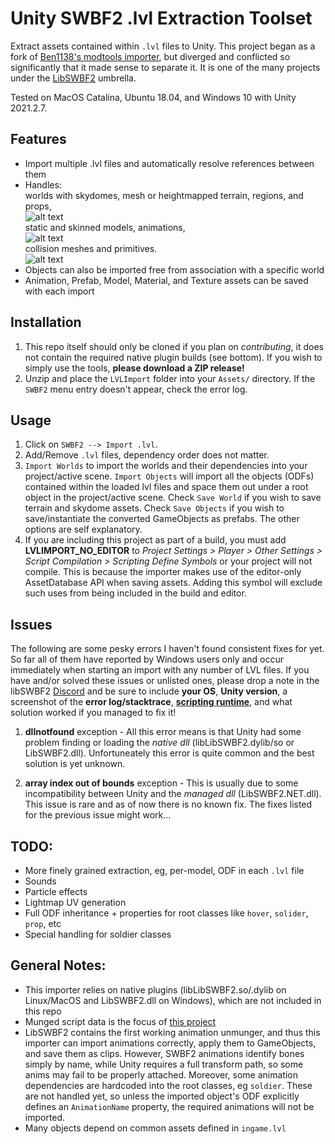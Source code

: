 # Unity SWBF2 .lvl Extraction Toolset

Extract assets contained within ```.lvl``` files to Unity.  This project began as a fork of [Ben1138's modtools importer](https://github.com/Ben1138/Unity-SWBF2-Import), but diverged and conflicted so significantly that it made sense to separate it.  It is one of the many projects under the [LibSWBF2](https://github.com/Ben1138/LibSWBF2) umbrella.

Tested on MacOS Catalina, Ubuntu 18.04, and Windows 10 with Unity 2021.2.7.

## Features
- Import multiple .lvl files and automatically resolve references between them
- Handles: <br> 
worlds with skydomes, mesh or heightmapped terrain, regions, and props, <br>
![alt text](./GitRepoAssets/worlds.gif "worlds") <br>
static and skinned models, animations, <br>
![alt text](./GitRepoAssets/rancor_grab.gif "rancor_grab") <br>
collision meshes and primitives. <br>
![alt text](./GitRepoAssets/coll.gif "coll") <br>
- Objects can also be imported free from association with a specific world
- Animation, Prefab, Model, Material, and Texture assets can be saved with each import


## Installation
1. This repo itself should only be cloned if you plan on _contributing_, it does not contain the required native plugin builds (see bottom).  If you wish to simply use the tools, **please download a ZIP release!**
2. Unzip and place the ```LVLImport``` folder into your ```Assets/``` directory.  If the ```SWBF2``` menu entry doesn't appear, check the error log.

## Usage
1. Click on ```SWBF2 --> Import .lvl```.
2. Add/Remove ```.lvl``` files, dependency order does not matter.
3. ```Import Worlds``` to import the worlds and their dependencies into your project/active scene.  ```Import Objects``` will import all the objects (ODFs) contained within the loaded lvl files and space them out under a root object in the project/active scene.  Check ```Save World``` if you wish to save terrain and skydome assets.  Check ```Save Objects``` if you wish to save/instantiate the converted GameObjects as prefabs.  The other options are self explanatory.
4. If you are including this project as part of a build, you must add **LVLIMPORT_NO_EDITOR** to _Project Settings > Player > Other Settings > Script Compilation > Scripting Define Symbols_ or your project will not compile.  This is because the importer makes use of the editor-only AssetDatabase API when saving assets.  Adding this symbol will exclude such uses from being included in the build and editor.

## Issues

The following are some pesky errors I haven't found consistent fixes for yet.  So far all of them have reported by Windows users only and occur immediately when starting an import with any number of LVL files.  If you have and/or solved these issues or unlisted ones, please drop a note in the libSWBF2 [Discord](https://discord.com/invite/nNUapcU) and be sure to include **your OS**, **Unity version**, a screenshot of the **error log/stacktrace**, [**scripting runtime**](https://docs.unity3d.com/Manual/dotnetProfileSupport.html), and what solution worked if you managed to fix it! 

1. **dllnotfound** exception - All this error means is that Unity had some problem finding or loading the _native dll_ (libLibSWBF2.dylib/so or LibSWBF2.dll).  Unfortuneately this error is quite common and the best solution is yet unknown.

2. **array index out of bounds** exception - This is usually due to some incompatibility between Unity and the _managed dll_ (LibSWBF2.NET.dll).  This issue is rare and as of now there is no known fix.  The fixes listed for the previous issue might work...    

## TODO:
- More finely grained extraction, eg, per-model, ODF in each ```.lvl``` file
- Sounds
- Particle effects
- Lightmap UV generation
- Full ODF inheritance + properties for root classes like ```hover```, ```solider```, ```prop```, etc
- Special handling for soldier classes

## General Notes:
- This importer relies on native plugins (libLibSWBF2.so/.dylib on Linux/MacOS and LibSWBF2.dll on Windows), which are not included in this repo
- Munged script data is the focus of [this project](https://github.com/Ben1138/SWBF2UnityRuntime)
- LibSWBF2 contains the first working animation unmunger, and thus this importer can import animations correctly, apply them to GameObjects, and save them as clips.  However, SWBF2 animations identify bones simply by name, while Unity requires a full transform path, so some anims may fail to be properly attached.  Moreover, some animation dependencies are hardcoded into the root classes, eg ```soldier```.  These are not handled yet, so unless the imported object's ODF explicitly defines an ```AnimationName``` property, the required animations will not be imported.
- Many objects depend on common assets defined in ```ingame.lvl```

